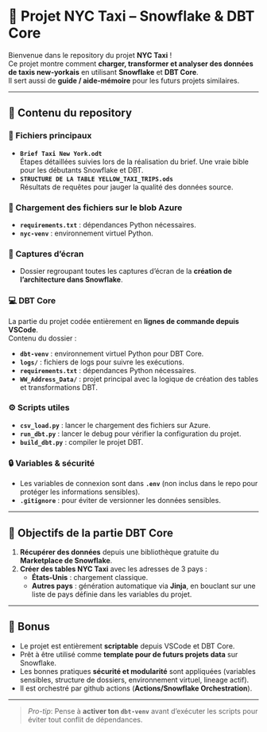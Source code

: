 # 🚖 Projet NYC Taxi – Snowflake & DBT Core

Bienvenue dans le repository du projet **NYC Taxi** !  
Ce projet montre comment **charger, transformer et analyser des données de taxis new-yorkais** en utilisant **Snowflake** et **DBT Core**.  
Il sert aussi de **guide / aide-mémoire** pour les futurs projets similaires.

---

## 📂 Contenu du repository

### 📝 Fichiers principaux
- **`Brief Taxi New York.odt`**  
  Étapes détaillées suivies lors de la réalisation du brief. Une vraie bible pour les débutants Snowflake et DBT.
- **`STRUCTURE DE LA TABLE YELLOW_TAXI_TRIPS.ods`**  
  Résultats de requêtes pour jauger la qualité des données source.

### 📝 Chargement des fichiers sur le blob Azure
- **`requirements.txt`** : dépendances Python nécessaires.
- **`nyc-venv`** : environnement virtuel Python. 


### 📸 Captures d’écran
- Dossier regroupant toutes les captures d’écran de la **création de l’architecture dans Snowflake**.

### 💻 DBT Core
La partie du projet codée entièrement en **lignes de commande depuis VSCode**.  
Contenu du dossier :

- **`dbt-venv`** : environnement virtuel Python pour DBT Core.  
- **`logs/`** : fichiers de logs pour suivre les exécutions.  
- **`requirements.txt`** : dépendances Python nécessaires.  
- **`WW_Address_Data/`** : projet principal avec la logique de création des tables et transformations DBT.

### ⚙️ Scripts utiles
- **`csv_load.py`** : lancer le chargement des fichiers sur Azure.  
- **`run_dbt.py`** : lancer le debug pour vérifier la configuration du projet.  
- **`build_dbt.py`** : compiler le projet DBT.

### 🔒 Variables & sécurité
- Les variables de connexion sont dans **`.env`** (non inclus dans le repo pour protéger les informations sensibles).  
- **`.gitignore`** : pour éviter de versionner les données sensibles.

---

## 🎯 Objectifs de la partie DBT Core

1. **Récupérer des données** depuis une bibliothèque gratuite du **Marketplace de Snowflake**.  
2. **Créer des tables NYC Taxi** avec les adresses de 3 pays :  
   - **États-Unis** : chargement classique.  
   - **Autres pays** : génération automatique via **Jinja**, en bouclant sur une liste de pays définie dans les variables du projet.

---

## 🚀 Bonus

- Le projet est entièrement **scriptable** depuis VSCode et DBT Core.  
- Prêt à être utilisé comme **template pour de futurs projets data** sur Snowflake.  
- Les bonnes pratiques **sécurité et modularité** sont appliquées (variables sensibles, structure de dossiers, environnement virtuel, lineage actif).
- Il est orchestré par github actions (**Actions/Snowflake Orchestration**).

---

> _Pro-tip_: Pense à **activer ton `dbt-venv`** avant d’exécuter les scripts pour éviter tout conflit de dépendances.
